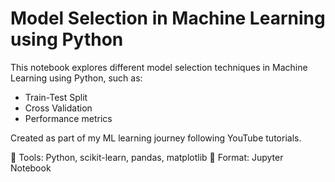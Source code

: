 # Model Selection in Machine Learning using Python

This notebook explores different model selection techniques in Machine Learning using Python, such as:
- Train-Test Split
- Cross Validation
- Performance metrics

Created as part of my ML learning journey following YouTube tutorials.

🧠 Tools: Python, scikit-learn, pandas, matplotlib
📓 Format: Jupyter Notebook
